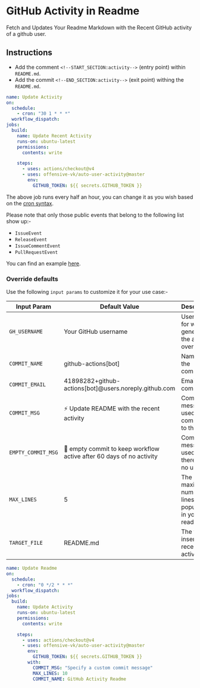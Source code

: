 # GitHub Activity in Readme

Fetch and Updates Your Readme Markdown with the Recent GitHub activity of a github user.

## Instructions

- Add the comment `<!--START_SECTION:activity-->` (entry point) within `README.md`.
- Add the commit  `<!--END_SECTION:activity-->` (exit point) withing the  `README.md`.

```yml
name: Update Activity
on:
  schedule:
    - cron: "30 1 * * *"
  workflow_dispatch:
jobs:
  build:
    name: Update Recent Activity
    runs-on: ubuntu-latest
    permissions:
      contents: write

    steps:
      - uses: actions/checkout@v4
      - uses: offensive-vk/auto-user-activity@master
        env:
          GITHUB_TOKEN: ${{ secrets.GITHUB_TOKEN }}
```

The above job runs every half an hour, you can change it as you wish based on the [cron syntax](https://jasonet.co/posts/scheduled-actions/#the-cron-syntax).

Please note that only those public events that belong to the following list show up:-

- `IssueEvent`
- `ReleaseEvent`
- `IssueCommentEvent`
- `PullRequestEvent`

You can find an example [here](https://github.com/offensive-vk/auto-user-activity/blob/master/.github/workflows/test.yml).

### Override defaults

Use the following `input params` to customize it for your use case:-

| Input Param        | Default Value                                                            | Description                                               |
| ------------------ | ------------------------------------------------------------------------ | --------------------------------------------------------- |
| `GH_USERNAME`      | Your GitHub username                                                     | Username for which to generate the activity overview      |
| `COMMIT_NAME`      | github-actions[bot]                                                      | Name of the committer                                     |
| `COMMIT_EMAIL`     | 41898282+github-actions[bot]@users.noreply.github.com                    | Email of the committer                                    |
| `COMMIT_MSG`       | :zap: Update README with the recent activity                             | Commit message used while committing to the repo          |
| `EMPTY_COMMIT_MSG` | :memo: empty commit to keep workflow active after 60 days of no activity | Commit message used when there are no updates             |
| `MAX_LINES`        | 5                                                                        | The maximum number of lines populated in your readme file |
| `TARGET_FILE`      | README.md                                                                | The file to insert recent activity into                   |

```yml
name: Update Readme
on:
  schedule:
    - cron: "0 */2 * * *"
  workflow_dispatch:
jobs:
  build:
    name: Update Activity
    runs-on: ubuntu-latest
    permissions:
      contents: write

    steps:
      - uses: actions/checkout@v4
      - uses: offensive-vk/auto-user-activity@master
        env:
          GITHUB_TOKEN: ${{ secrets.GITHUB_TOKEN }}
        with:
          COMMIT_MSG: "Specify a custom commit message"
          MAX_LINES: 10
          COMMIT_NAME: GitHub Activity Readme
```
